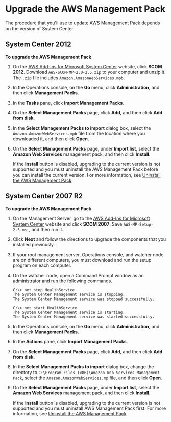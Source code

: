 # Upgrade the AWS Management Pack<a name="upgrading-awsmp"></a>

The procedure that you'll use to update AWS Management Pack depends on the version of System Center\.

## System Center 2012<a name="upgrade-2012"></a>

**To upgrade the AWS Management Pack**

1. On the [AWS Add\-Ins for Microsoft System Center](https://aws.amazon.com/windows/system-center/) website, click **SCOM 2012**\. Download `AWS-SCOM-MP-2.0-2.5.zip` to your computer and unzip it\. The `.zip` file includes `Amazon.AmazonWebServices.mpb`\.

1. In the Operations console, on the **Go** menu, click **Administration**, and then click **Management Packs**\.

1. In the **Tasks** pane, click **Import Management Packs**\.

1. On the **Select Management Packs** page, click **Add**, and then click **Add from disk**\.

1. In the **Select Management Packs to import** dialog box, select the `Amazon.AmazonWebServices.mpb` file from the location where you downloaded it, and then click **Open**\.

1. On the **Select Management Packs** page, under **Import list**, select the **Amazon Web Services** management pack, and then click **Install**\.

   If the **Install** button is disabled, upgrading to the current version is not supported and you must uninstall the AWS Management Pack before you can install the current version\. For more information, see [Uninstall the AWS Management Pack](uninstalling-awsmp.md)\.

## System Center 2007 R2<a name="upgrade-2007"></a>

**To upgrade the AWS Management Pack**

1. On the Management Server, go to the [AWS Add\-Ins for Microsoft System Center](https://aws.amazon.com/windows/system-center/) website and click **SCOM 2007**\. Save `AWS-MP-Setup-2.5.msi`, and then run it\.

1. Click **Next** and follow the directions to upgrade the components that you installed previously\.

1. If your root management server, Operations console, and watcher node are on different computers, you must download and run the setup program on each computer\.

1. On the watcher node, open a Command Prompt window as an administrator and run the following commands\.

   ```
   C:\> net stop HealthService
   The System Center Management service is stopping.
   The System Center Management service was stopped successfully.
   
   C:\> net start HealthService
   The System Center Management service is starting.
   The System Center Management service was started successfully.
   ```

1. In the Operations console, on the **Go** menu, click **Administration**, and then click **Management Packs**\.

1. In the **Actions** pane, click **Import Management Packs**\.

1. On the **Select Management Packs** page, click **Add**, and then click **Add from disk**\.

1. In the **Select Management Packs to import** dialog box, change the directory to `C:\Program Files (x86)\Amazon Web Services Management Pack`, select the `Amazon.AmazonWebServices.mp` file, and then click **Open**\.

1. On the **Select Management Packs** page, under **Import list**, select the **Amazon Web Services** management pack, and then click **Install**\.

   If the **Install** button is disabled, upgrading to the current version is not supported and you must uninstall AWS Management Pack first\. For more information, see [Uninstall the AWS Management Pack](uninstalling-awsmp.md)\.
